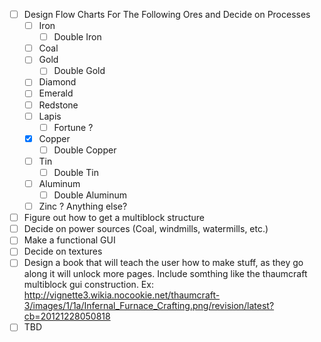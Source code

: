- [ ] Design Flow Charts For The Following Ores and Decide on Processes
  - [ ] Iron
    - [ ] Double Iron
  - [ ] Coal
  - [ ] Gold
    - [ ] Double Gold
  - [ ] Diamond
  - [ ] Emerald
  - [ ] Redstone
  - [ ] Lapis
    - [ ] Fortune ?
  - [x] Copper
    - [ ] Double Copper
  - [ ] Tin
    - [ ] Double Tin
  - [ ] Aluminum
    - [ ] Double Aluminum
  - [ ] Zinc ? Anything else?
- [ ] Figure out how to get a multiblock structure
- [ ] Decide on power sources (Coal, windmills, watermills, etc.)
- [ ] Make a functional GUI
- [ ] Decide on textures
- [ ] Design a book that will teach the user how to make stuff, as they go along it will unlock more pages. Include somthing like the thaumcraft multiblock gui construction. Ex: http://vignette3.wikia.nocookie.net/thaumcraft-3/images/1/1a/Infernal_Furnace_Crafting.png/revision/latest?cb=20121228050818
- [ ] TBD
